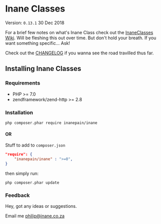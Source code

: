 # Inane Classes

Version: `0.13.1` 30 Dec 2018

For a brief few notes on what's Inane Class check out the [InaneClasses Wiki](https://packer.inane.co.za:3000/Cathedral/inaneclasses/wiki "InaneClasses Wiki"). Will be fleshing this out over time. But don't hold your breath. If you want something specific... Ask!

Check out the [CHANGELOG](CHANGELOG.md) if you wanna see the road travilled thus far.

## Installing Inane Classes

### Requirements

- PHP \>= 7.0
- zendframework/zend-http >= 2.8

### Installation

```shell
php composer.phar require inanepain/inane
```

#### OR

Stuff to add to `composer.json`

```json
"require": {
    "inanepain/inane" : ">=0",
}
```

then simply run:

```shell
php composer.phar update
```

### Feedback

Hey, got any ideas or suggestions.

Email me <philip@inane.co.za>
